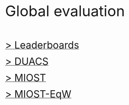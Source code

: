 <br>  

<font size="8"> Global evaluation </font>

<br> 

<br> 
 
[<font size="6"> > Leaderboards</font>](eval_glob_leaderboards.md)  
 
[<font size="6"> > DUACS</font>](eval_glob_duacs.md)  
 
[<font size="6"> > MIOST</font>](eval_glob_miost.md)  

[<font size="6"> > MIOST-EqW</font>](eval_glob_miosteqw.md) 